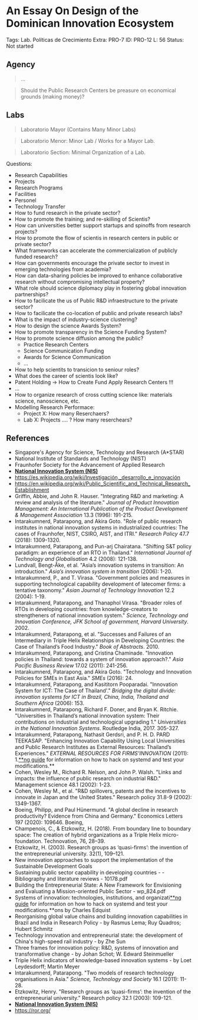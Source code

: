 # An Essay On Design of the Dominican Innovation Ecosystem

Tags: Lab. Políticas de Crecimiento
Extra: PRO-7
ID: PRO-12
L: 56
Status: Not started

## Agency

> …
> 

> Should the Public Research Centers be preasure on economical grounds  (making money)?
> 

## Labs

> Laboratorio Mayor (Contains Many Minor Labs)
> 

> Laboratorio Menor:  Minor Lab  / Works for a Mayor Lab.
> 

> Laboratorio Section: Minimal Organization of a Lab.
> 

Questions:

- Research Capabilities
- Projects
- Research Programs
- Facilities
- Personel
- Technology Transfer
- How to fund research in the private sector?
- How to promote the training; and re-skilling of Scientis?
- How can universities better support startups and spinoffs from research projects?
- How to promote the flow of scientis in research centers in public or private sector?
- What frameworks can accelerate the commercialization of publicly funded research?
- How can governments encourage the private sector to invest in emerging technologies from academia?
- How can data-sharing policies be improved to enhance collaborative research without compromising intellectual property?
- What role should science diplomacy play in fostering global innovation partnerships?
- How to facilicate the us of Public R&D infraestructure to the private sector?
- How to facilicate the co-location of public and private research labs?
- What is the impact of industry-science clustering?
- How to design the science Awards System?
- How to promote transparency in the Science Funding System?
- How to promote science diffusion among the public?
    - Practice Research Centers
    - Science Communication Funding
    - Awards for Science Communication
    - …
- How to help scientits to transicion to seniour roles?
- What does the career of scientis look like?
- Patent Holding → How to Create Fund Apply Research Centers !!!
- …
- How to organize research of cross cutting science like: materials science, nanoscience, etc.
- Modelling Research Performace:
    - Project X: How many Reserchaers?
    - Lab X:  Projects …. ? How many reserchears?

## References

- Singapore's Agency for Science, Technology and Research (A*STAR)
- National Institute of Standards and Technology (NIST)
- Fraunhofer Society for the Advancement of Applied Research
- [**National Innovation System (NIS)**](National%20Innovation%20System%20(NIS)%20136956e8f40e80cbafd0fb0bfe684055.md)
- https://es.wikipedia.org/wiki/Investigación,_desarrollo_e_innovación
- https://en.wikipedia.org/wiki/Public_Scientific_and_Technical_Research_Establishment
- Griffin, Abbie, and John R. Hauser. "Integrating R&D and marketing: A review and analysis of the literature." *Journal of Product Innovation Management: An International Publication of the Product Development & Management Association* 13.3 (1996): 191-215.
- Intarakumnerd, Patarapong, and Akira Goto. "Role of public research institutes in national innovation systems in industrialized countries:  The cases of Fraunhofer, NIST, CSIRO, AIST, and ITRI." *Research Policy* 47.7 (2018): 1309-1320.
- Intarakumnerd, Patarapong, and Pun-arj Chairatana. "Shifting S&T policy paradigm: an experience of an RTO in Thailand." *International Journal of Technology and Globalisation* 4.2 (2008): 121-138.
- Lundvall, Bengt-Åke, et al. "Asia’s innovation systems in transition: An introduction." *Asia’s innovation system in transition* (2006): 1-20.
- Intarakumnerd, P., and T. Virasa. "Government policies and measures in 
supporting technological capability development of latecomer firms: a 
tentative taxonomy." *Asian Journal of Technology Innovation* 12.2 (2004): 1-19.
- Intarakumnerd, Patarapong, and Thanaphol Virasa. "Broader roles of RTOs 
in developing countries: from knowledge-creators to strengtheners of 
national innovation system." *Science, Technology and Innovation Conference, JFK School of government, Harvard University*. 2002.
- Intarakumnerd, Patarapong, et al. "Successes and Failures of an 
Intermediary in Triple Helix Relationships in Developing Countries: the 
Case of Thailand’s Food Industry." *Book of Abstracts*. 2010.
- Intarakumnerd, Patarapong, and Cristina Chaminade. "Innovation policies in Thailand: towards a system of innovation approach?." *Asia Pacific Business Review* 17.02 (2011): 241-256.
- Intarakumnerd, Patarapong, and Akira Goto. "Technology and Innovation Policies for SMEs in East Asia." *SMEs* (2016): 24.
- Intarakumnerd, Patarapong, and Kasititorn Pooparadai. "Innovation System for ICT: The Case of Thailand'." *Bridging the digital divide: innovation systems for ICT in Brazil, China, India, Thailand and Southern Africa* (2006): 153.
- Intarakumnerd, Patarapong, Richard F. Doner, and Bryan K. Ritchie. 
"Universities in Thailand’s national innovation system: Their 
contributions on industrial and technological upgrading 1." *Universities in the National Innovation Systems*. Routledge India, 2017. 305-327.
- Intarakumnerd, Patarapong, Nathasit Gerdsri, and P. H. D. PARD TEEKASAP.
 "Enhancing Innovation Capability Using Local Universities and Public 
Research Institutes as External Resources: Thailand’s Experiences." *EXTERNAL RESOURCES FOR FIRMS’INNOVATION* (2011): 1.[**ng guide](https://github.com/systemd/systemd/blob/main/docs/HACKING.md) for information on how to hack on systemd and test your modifications.**
- Cohen, Wesley M., Richard R. Nelson, and John P. Walsh. "Links and impacts: the influence of public research on industrial R&D." Management science 48.1 (2002): 1-23.
- Cohen, Wesley M., et al. "R&D spillovers, patents and the incentives to innovate in Japan and the United States." Research policy 31.8-9 (2002): 1349-1367.
- Boeing, Philipp, and Paul Hünermund. "A global decline in research productivity? Evidence from China and Germany." Economics Letters 197 (2020): 109646.
Boeing,
- Champenois, C., & Etzkowitz, H. (2018). From boundary line to boundary space: The creation of hybrid organizations as a Triple Helix micro-foundation. Technovation, 76, 28–39.
- Etzkowitz, H. (2003). Research groups as ‘quasi-firms’: the invention of the entrepreneurial university. 32(1), 109–121.
- New innovation approaches to support the implementation of the Sustainable Development Goals
- Sustaining public sector capability in developing countries - - Bibliography and literature reviews - 10178.pdf
- Building the Entrepreneurial State: A New Framework for Envisioning and Evaluating a Mission-oriented Public Sector - wp_824.pdf
- Systems of innovation: technologies, institutions, and organizati[**ng guide](https://github.com/systemd/systemd/blob/main/docs/HACKING.md) for information on how to hack on systemd and test your modifications.**ons by Charles Edquist
- Reorganising global value chains and building innovation capabilities in Brazil and India in Research Policy - by Rasmus Lema; Ruy Quadros; Hubert Schmitz
- Technology innovation and entrepreneurial state: the development of China's high-speed rail industry - by Zhe Sun
- Three frames for innovation policy: R&D, systems of innovation and transformative change - by Johan Schot; W. Edward Steinmueller
- Triple Helix indicators of knowledge-based innovation systems - by Loet Leydesdorff; Martin Meyer
- Intarakumnerd, Patarapong. "Two models of research technology organisations in Asia." *Science, Technology and Society* 16.1 (2011): 11-28.
- Etzkowitz, Henry. "Research groups as ‘quasi-firms’: the invention of the entrepreneurial university." Research policy 32.1 (2003): 109-121.
- [**National Innovation System (NIS)**](National%20Innovation%20System%20(NIS)%20136956e8f40e80cbafd0fb0bfe684055.md)
- https://ror.org/